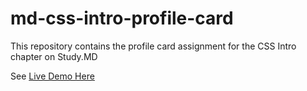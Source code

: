 # md-css-intro-profile-card
This repository contains the profile card assignment for the CSS Intro chapter on Study.MD

See [Live Demo Here](https://aashishnagpal.github.io/md-css-intro-profile-card/)
